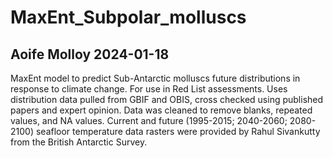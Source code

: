# MaxEnt_Subpolar_molluscs
## Aoife Molloy 2024-01-18
MaxEnt model to predict Sub-Antarctic molluscs future distributions in response to climate change. For use in Red List assessments.
Uses distribution data pulled from GBIF and OBIS, cross checked using published papers and expert opinion. Data was cleaned to remove blanks, 
repeated values, and NA values.
Current and future (1995-2015; 2040-2060; 2080-2100) seafloor temperature data rasters were provided by Rahul Sivankutty from the British Antarctic Survey. 

